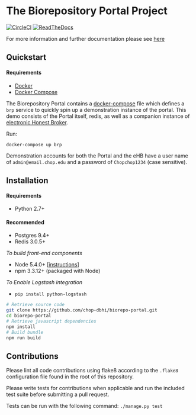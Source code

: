 # The Biorepository Portal Project

[![CircleCI](https://circleci.com/gh/chop-dbhi/biorepo-portal/tree/master.svg?style=svg)](https://circleci.com/gh/chop-dbhi/biorepo-portal/tree/master)
[![ReadTheDocs](https://readthedocs.org/projects/biorepository-portal/badge/?version=latest)](http://biorepository-portal.readthedocs.io/en/latest/)

For more information and further documentation please see [here](http://biorepository-portal.readthedocs.io/en/latest/)


## Quickstart

#### Requirements

* [Docker](https://www.docker.com/)
* [Docker Compose](https://www.docker.com/products/docker-compose)

The Biorepository Portal contains a [docker-compose](https://www.docker.com/products/docker-compose) file which defines a `brp` service to quickly spin up a demonstration instance of the portal. This demo consists of the Portal itself, redis, as well as a companion instance of [electronic Honest Broker](https://github.com/chop-dbhi/ehb-service).

Run:

`docker-compose up brp`

Demonstration accounts for both the Portal and the eHB have a user name of `admin@email.chop.edu` and a password of `Chopchop1234` (case sensitive).

## Installation


#### Requirements

* Python 2.7+

#### Recommended

* Postgres 9.4+
* Redis 3.0.5+

*To build front-end components*

* Node 5.4.0+ [[instructions](https://nodejs.org/en/download/current/)]
* npm 3.3.12+ (packaged with Node)

*To Enable Logstash integration*

* `pip install python-logstash`

```bash
# Retrieve source code
git clone https://github.com/chop-dbhi/biorepo-portal.git
cd biorepo-portal
# Retrieve javascript dependencies
npm install
# Build bundle
npm run build

```


## Contributions

Please lint all code contributions using flake8 according to the `.flake8` configuration file found in the root of this repository.

Please write tests for contributions when applicable and run the included test suite before submitting a pull request.

Tests can be run with the following command: `./manage.py test`
